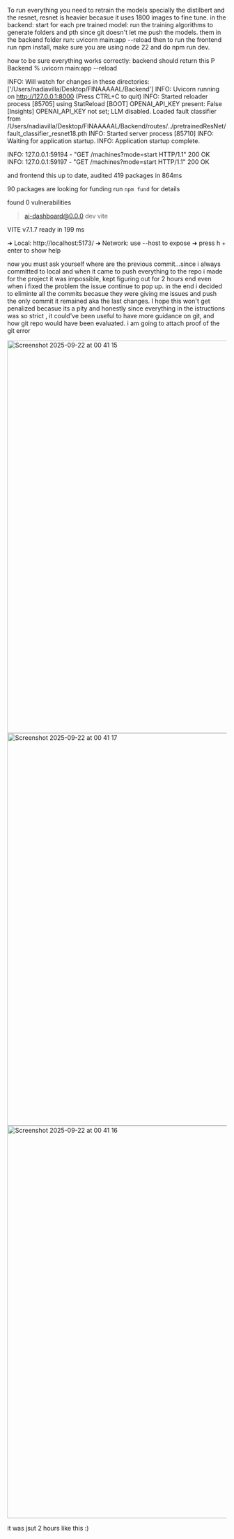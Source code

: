 To run everything you need to retrain the models specially the distilbert and the resnet, resnet is heavier becasue it uses 1800 images to fine tune.
 in the backend:
start for each pre trained model:
run the training algorithms to generate folders and pth since git doesn't let me push the models.
them in the backend folder run: uvicorn main:app --reload
then to run the frontend run npm install, make sure you are using node 22
and do npm run dev.

how to be sure everything works correctly:
backend should return this
P Backend % uvicorn main:app --reload

INFO:     Will watch for changes in these directories: ['/Users/nadiavilla/Desktop/FINAAAAAL/Backend']
INFO:     Uvicorn running on http://127.0.0.1:8000 (Press CTRL+C to quit)
INFO:     Started reloader process [85705] using StatReload
[BOOT] OPENAI_API_KEY present: False
[Insights] OPENAI_API_KEY not set; LLM disabled.
Loaded fault classifier from /Users/nadiavilla/Desktop/FINAAAAAL/Backend/routes/../pretrainedResNet/fault_classifier_resnet18.pth
INFO:     Started server process [85710]
INFO:     Waiting for application startup.
INFO:     Application startup complete.

INFO:     127.0.0.1:59194 - "GET /machines?mode=start HTTP/1.1" 200 OK
INFO:     127.0.0.1:59197 - "GET /machines?mode=start HTTP/1.1" 200 OK

and frontend this
up to date, audited 419 packages in 864ms

90 packages are looking for funding
  run `npm fund` for details

found 0 vulnerabilities

> ai-dashboard@0.0.0 dev
> vite


  VITE v7.1.7  ready in 199 ms

  ➜  Local:   http://localhost:5173/
  ➜  Network: use --host to expose
  ➜  press h + enter to show help








now you must ask yourself where are the previous commit...since i always committed to local and when it came to push everything to the repo i made for the project it was impossible, kept figuring out for 2 hours end even when i fixed the problem the issue continue to pop up.
in the end i decided to eliminte all the commits becasue they were giving me issues and push the only commit it remained aka the last changes.
I hope this won't get penalized becasue its a pity and honestly since everything in the istructions was so strict , it could've been useful to have more guidance on git, and how git repo would have been evaluated.
i am going to attach proof of the git error 




<img width="1440" height="900" alt="Screenshot 2025-09-22 at 00 41 15" src="https://github.com/user-attachments/assets/86099201-52c3-4398-8a41-12774e0e31bb" />


<img width="1440" height="900" alt="Screenshot 2025-09-22 at 00 41 17" src="https://github.com/user-attachments/assets/ddf51462-4ea5-4404-94f4-00b5b4e2c050" />



<img width="1440" height="900" alt="Screenshot 2025-09-22 at 00 41 16" src="https://github.com/user-attachments/assets/48301d93-ae57-4a40-a188-99862dbd54ec" />

it was jsut 2 hours like this :)
